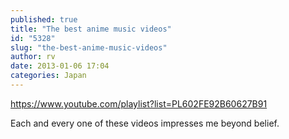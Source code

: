 ```yaml
---
published: true
title: "The best anime music videos"
id: "5328"
slug: "the-best-anime-music-videos"
author: rv
date: 2013-01-06 17:04
categories: Japan
---
```

<a href="https://www.youtube.com/playlist?list=PL602FE92B60627B91" target="_blank">https://www.youtube.com/playlist?list=PL602FE92B60627B91

</a>

Each and every one of these videos impresses me beyond belief.